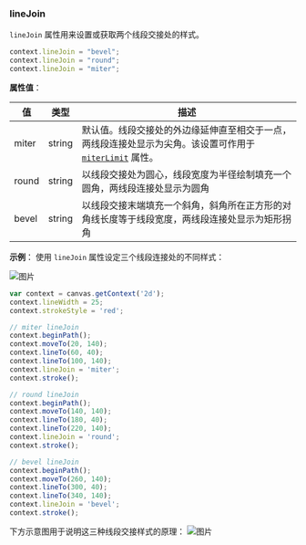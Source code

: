 ### lineJoin

`lineJoin` 属性用来设置或获取两个线段交接处的样式。

```js
context.lineJoin = "bevel";
context.lineJoin = "round";
context.lineJoin = "miter";
```
**属性值**：

| 值     |  类型   | 描述              |
|------- |------  | ---------------- |
| miter  | string | 默认值。线段交接处的外边缘延伸直至相交于一点，两线段连接处显示为尖角。该设置可作用于 [`miterLimit`](#miterLimit) 属性。 |
| round  | string | 以线段交接处为圆心，线段宽度为半径绘制填充一个圆角，两线段连接处显示为圆角 |
| bevel  | string | 以线段交接末端填充一个斜角，斜角所在正方形的对角线长度等于线段宽度，两线段连接处显示为矩形拐角 |


**示例**：
使用 `lineJoin` 属性设定三个线段连接处的不同样式：

![图片](/img/game/canvas/lineJoin-001.png)

```js
var context = canvas.getContext('2d');
context.lineWidth = 25;
context.strokeStyle = 'red';

// miter lineJoin
context.beginPath();
context.moveTo(20, 140);
context.lineTo(60, 40);
context.lineTo(100, 140);
context.lineJoin = 'miter';
context.stroke();

// round lineJoin
context.beginPath();
context.moveTo(140, 140);
context.lineTo(180, 40);
context.lineTo(220, 140);
context.lineJoin = 'round';
context.stroke();

// bevel lineJoin
context.beginPath();
context.moveTo(260, 140);
context.lineTo(300, 40);
context.lineTo(340, 140);
context.lineJoin = 'bevel';
context.stroke();
```
下方示意图用于说明这三种线段交接样式的原理：
![图片](/img/game/canvas/lineJoin-002.png)